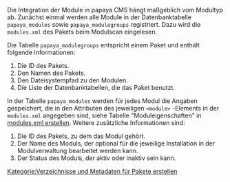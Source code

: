 
Die Integration der Module in papaya CMS hängt maßgeblich vom Modultyp ab. Zunächst einmal werden alle Module in der Datenbanktabelle `papaya_modules` sowie `papaya_modulegroups` registriert. Dazu wird die `modules.xml` des Pakets beim Modulscan eingelesen.

Die Tabelle `papaya_modulegroups` entspricht einem Paket und enthält folgende Informationen:

1.  Die ID des Pakets.
2.  Den Namen des Pakets.
3.  Den Dateisystempfad zu den Modulen.
4.  Die Liste der Datenbanktabellen, die das Paket benutzt.

In der Tabelle `papaya_modules` werden für jedes Modul die Angaben gespeichert, die in den Attributen des jeweiligen `<module>` -Elements in der `modules.xml` angegeben sind, siehe Tabelle "Moduleigenschaften" in [modules.xml erstellen](Modules.xml_erstellen.md). Weitere zusätzliche Informationen sind:

1.  Die ID des Pakets, zu dem das Modul gehört.
2.  Der Name des Moduls, der optional für die jeweilige Installation in der Modulverwaltung bearbeitet werden kann.
3.  Der Status des Moduls, der aktiv oder inaktiv sein kann.

[Kategorie:Verzeichnisse und Metadaten für Pakete erstellen](export_de/Kategorie:Verzeichnisse_und_Metadaten_für_Pakete_erstellen.md)
